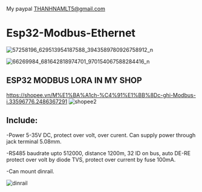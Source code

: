 My paypal THANHNAMLT5@gmail.com

# Esp32-Modbus-Ethernet

![57258196_629513954187588_3943589780926758912_n](https://user-images.githubusercontent.com/49629370/64406877-21699d00-d0ad-11e9-8661-87a2d658f85d.jpg)

![66269984_681642818974701_970154067588284416_n](https://user-images.githubusercontent.com/49629370/64407216-02b7d600-d0ae-11e9-92c4-dc1b987e5000.jpg)



## ESP32 MODBUS LORA IN MY SHOP
https://shopee.vn/M%E1%BA%A1ch-%C4%91%E1%BB%8Dc-ghi-Modbus-i.33596776.2486367291
![shopee2](https://user-images.githubusercontent.com/49629370/64407056-98069a80-d0ad-11e9-9597-15a8b8d78322.png)

## Include:

-Power 5-35V DC, protect over volt, over curent.
Can supply power through jack terminal 5.08mm.

-RS485 baudrate upto 512000, distance 1200m, 32 ID on bus, auto DE-RE
protect over volt by diode TVS, protect over current by fuse 100mA.

-Can mount dinrail.

![dinrail](https://user-images.githubusercontent.com/49629370/64397959-5239da00-d08d-11e9-9f76-c4aaae5adad4.png)

